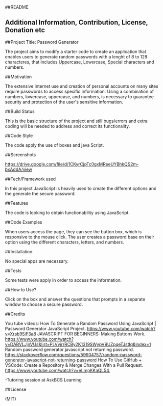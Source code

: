##README

## Additional Information, Contribution, License, Donation etc

##Project Title: Password Generator

The project aims to modify a starter code to create an application that enables users to generate random passwords with a lenght of 8 to 128 characteres, that includes Uppercase, Lowercase, Special characters and numbers.

##Motivation

The extensive internet use and creation of personal accounts on many sites require passwords to access specific information. Using a combination of numbers, lowercase, uppercase, and numbers, is necessary to guarantee security and protection of the user's sensitive information.

##Build Status

This is the basic structure of the project and still bugs/errors and extra coding will be needed to address and correct its functionality.

##Code Style

The code apply the use of boxes and java Script.

##Screenshots

https://drive.google.com/file/d/1CKyrCjpTc0gxMReeUYBhkQS2m-bxAddA/view



##Tech/Framework used

In this project JavaScript is heavily used to create the different options and the generate the secure password.

##Features

The code is looking to obtain functionability using JavaScript.

##Code Examples

When users access the page, they can see the button box, which is responsive to the mouse click. The user creates a password base on their option using the different characters, letters, and numbers.

##Installation

No special apps are necessary.

##Tests

Some tests were apply in order to access the information.

##How to Use?

Click on the box and answer the questions that prompts in a separate window to choose a secure password.

##Credits

You tube videos: How To Generate a Random Password Using JavaScript | Password Generator JavaScript Project. https://www.youtube.com/watch?v=Xrsb9SiF3a8
JAVASCRIPT FOR BEGINNERS: Making Buttons Work. https://www.youtube.com/watch?v=DABVLJjnVUs&list=PLVvjrrRCBy2K1319SWypV9UZpqeTJstIq&index=1
Random password generator javascript not returning password. https://stackoverflow.com/questions/59904757/random-password-generator-javascript-not-returning-password
How To Use GitHub + VSCode: Create a Repository & Merge Changes With a Pull Request. https://www.youtube.com/watch?v=eLmpKKaQL54,

-Tutoring session at AskBCS Learning

##License

(MIT)


